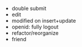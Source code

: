 + double submit 
+ edit
+ modified on insert+update
+ openid: fully logout
+ refactor/reorganize
+ friend 